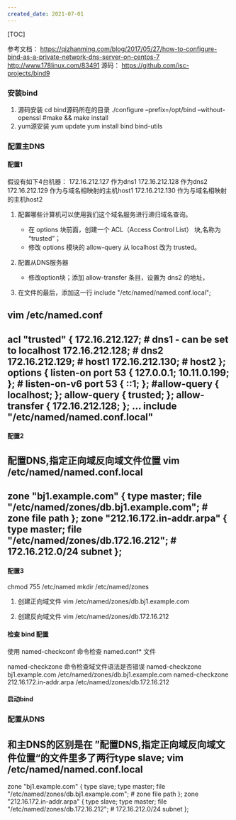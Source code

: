 ```yaml
---
created_date: 2021-07-01
---
```


[TOC]

参考文档：
https://qizhanming.com/blog/2017/05/27/how-to-configure-bind-as-a-private-network-dns-server-on-centos-7
http://www.178linux.com/83491
源码：
https://github.com/isc-projects/bind9

### 安装bind

1. 源码安装
   cd bind源码所在的目录
   ./configure –prefix=/opt/bind –without-openssl
   #make && make install
2. yum源安装
   yum update
   yum install bind bind-utils

### 配置主DNS

#### 配置1

假设有如下4台机器：
172.16.212.127 作为dns1
172.16.212.128 作为dns2
172.16.212.129 作为与域名相映射的主机host1
172.16.212.130 作为与域名相映射的主机host2

1. 配置哪些计算机可以使用我们这个域名服务进行递归域名查询。

   - 在 options 块前面，创建一个 ACL（Access Control List） 块,名称为 “trusted”；
   - 修改 options 模块的 allow-query 从 localhost 改为 trusted。

2. 配置从DNS服务器

   - 修改option块；添加 allow-transfer 条目，设置为 dns2 的地址，

3. 在文件的最后，添加这一行 include "/etc/named/named.conf.local";

## vim /etc/named.conf

## acl "trusted" { 172.16.212.127; # dns1 - can be set to localhost 172.16.212.128; # dns2 172.16.212.129; # host1 172.16.212.130; # host2 }; options { listen-on port 53 { 127.0.0.1; 10.11.0.199; }; # listen-on-v6 port 53 { ::1; }; #allow-query { localhost; }; allow-query { trusted; }; allow-transfer { 172.16.212.128; }; ... include "/etc/named/named.conf.local"

#### 配置2

## 配置DNS,指定正向域反向域文件位置 vim /etc/named/named.conf.local

## zone "bj1.example.com" { type master; file "/etc/named/zones/db.bj1.example.com"; # zone file path }; zone "212.16.172.in-addr.arpa" { type master; file "/etc/named/zones/db.172.16.212"; # 172.16.212.0/24 subnet };

#### 配置3

chmod 755 /etc/named
mkdir /etc/named/zones

1. 创建正向域文件
   vim /etc/named/zones/db.bj1.example.com

2. 创建反向域文件
   vim /etc/named/zones/db.172.16.212

#### 检查 bind 配置

使用 named-checkconf 命令检查 named.conf\* 文件

named-checkzone 命令检查域文件语法是否错误
named-checkzone bj1.example.com /etc/named/zones/db.bj1.example.com
named-checkzone 212.16.172.in-addr.arpa /etc/named/zones/db.172.16.212

#### 启动bind

### 配置从DNS

## 和主DNS的区别是在 ”配置DNS,指定正向域反向域文件位置“的文件里多了两行type slave; vim /etc/named/named.conf.local

zone "bj1.example.com" {
type slave;
type master;
file "/etc/named/zones/db.bj1.example.com"; # zone file path
};
zone "212.16.172.in-addr.arpa" {
type slave;
type master;
file "/etc/named/zones/db.172.16.212"; # 172.16.212.0/24 subnet
};
